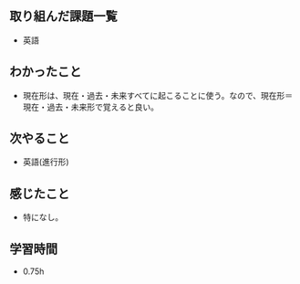 ## 取り組んだ課題一覧
- 英語

## わかったこと
- 現在形は、現在・過去・未来すべてに起こることに使う。なので、現在形＝現在・過去・未来形で覚えると良い。

## 次やること
- 英語(進行形)

## 感じたこと
- 特になし。

## 学習時間
- 0.75h